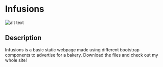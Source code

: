 # Infusions

![alt text](https://imgur.com/DjFxhaj)

## Description
Infusions is a basic static webpage made using different bootstrap components to advertise for a bakery. Download the files and check out my whole site!

